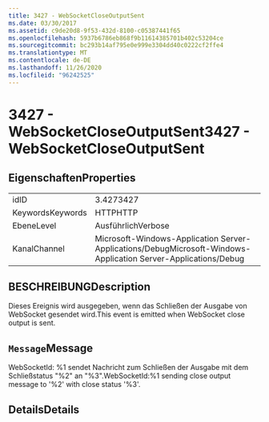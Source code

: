 ```yaml
---
title: 3427 - WebSocketCloseOutputSent
ms.date: 03/30/2017
ms.assetid: c9de20d8-9f53-432d-8100-c05387441f65
ms.openlocfilehash: 5937b6786eb868f9b11614385701b402c53204ce
ms.sourcegitcommit: bc293b14af795e0e999e3304dd40c0222cf2ffe4
ms.translationtype: MT
ms.contentlocale: de-DE
ms.lasthandoff: 11/26/2020
ms.locfileid: "96242525"
---
```

# <a name="3427---websocketcloseoutputsent"></a><span data-ttu-id="eb729-102">3427 - WebSocketCloseOutputSent</span><span class="sxs-lookup"><span data-stu-id="eb729-102">3427 - WebSocketCloseOutputSent</span></span>

## <a name="properties"></a><span data-ttu-id="eb729-103">Eigenschaften</span><span class="sxs-lookup"><span data-stu-id="eb729-103">Properties</span></span>  
  
|||  
|-|-|  
|<span data-ttu-id="eb729-104">id</span><span class="sxs-lookup"><span data-stu-id="eb729-104">ID</span></span>|<span data-ttu-id="eb729-105">3.427</span><span class="sxs-lookup"><span data-stu-id="eb729-105">3427</span></span>|  
|<span data-ttu-id="eb729-106">Keywords</span><span class="sxs-lookup"><span data-stu-id="eb729-106">Keywords</span></span>|<span data-ttu-id="eb729-107">HTTP</span><span class="sxs-lookup"><span data-stu-id="eb729-107">HTTP</span></span>|  
|<span data-ttu-id="eb729-108">Ebene</span><span class="sxs-lookup"><span data-stu-id="eb729-108">Level</span></span>|<span data-ttu-id="eb729-109">Ausführlich</span><span class="sxs-lookup"><span data-stu-id="eb729-109">Verbose</span></span>|  
|<span data-ttu-id="eb729-110">Kanal</span><span class="sxs-lookup"><span data-stu-id="eb729-110">Channel</span></span>|<span data-ttu-id="eb729-111">Microsoft-Windows-Application Server-Applications/Debug</span><span class="sxs-lookup"><span data-stu-id="eb729-111">Microsoft-Windows-Application Server-Applications/Debug</span></span>|  
  
## <a name="description"></a><span data-ttu-id="eb729-112">BESCHREIBUNG</span><span class="sxs-lookup"><span data-stu-id="eb729-112">Description</span></span>  

 <span data-ttu-id="eb729-113">Dieses Ereignis wird ausgegeben, wenn das Schließen der Ausgabe von WebSocket gesendet wird.</span><span class="sxs-lookup"><span data-stu-id="eb729-113">This event is emitted when WebSocket close output is sent.</span></span>  
  
## <a name="message"></a><span data-ttu-id="eb729-114">`Message`</span><span class="sxs-lookup"><span data-stu-id="eb729-114">Message</span></span>  

 <span data-ttu-id="eb729-115">WebSocketId: %1 sendet Nachricht zum Schließen der Ausgabe mit dem Schließstatus "%2" an "%3".</span><span class="sxs-lookup"><span data-stu-id="eb729-115">WebSocketId:%1 sending close output message to '%2' with close status '%3'.</span></span>  
  
## <a name="details"></a><span data-ttu-id="eb729-116">Details</span><span class="sxs-lookup"><span data-stu-id="eb729-116">Details</span></span>
